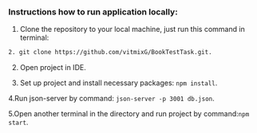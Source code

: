 ### Instructions how to run application locally:
1. Clone the repository to your local machine, just run this command in terminal:
``` bash
2. git clone https://github.com/vitmixG/BookTestTask.git.
```
2. Open project in IDE.

3. Set up project and install necessary packages: ```npm install```.

4.Run json-server by command: ```json-server -p 3001 db.json```.

5.Open another terminal in the directory and run project by command:```npm start```.
